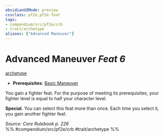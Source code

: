 ```yaml
---
obsidianUIMode: preview
cssclass: pf2e,pf2e-feat
tags:
- compendium/src/pf2e/crb
- trait/archetype
aliases: ["Advanced Maneuver"]
---
```

# Advanced Maneuver  *Feat 6*  
[archetype](rules/traits/archetype.md)  

- **Prerequisites**: [Basic Maneuver](compendium/feats/basic-maneuver.md)

You gain a fighter feat. For the purpose of meeting its prerequisites, your fighter level is equal to half your character level.

**Special.** You can select this feat more than once. Each time you select it, you gain another fighter feat.

*Source: Core Rulebook p. 226*  
%% #compendium/src/pf2e/crb #trait/archetype %%